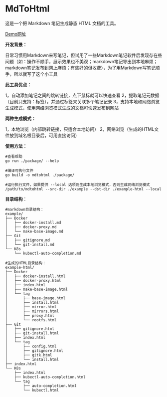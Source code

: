 # MdToHtml

这是一个把 Markdown 笔记生成静态 HTML 文档的工具。

[Demo网址](http://111.231.134.102/index.html)

**开发背景：**

日常习惯用Markdown来写笔记，但试用了一些Markdown笔记软件后发现存在些问题（如：操作不顺手，展示效果也不美观；markdown笔记导出到本地麻烦；markdown笔记发布到网上麻烦；有些好的但收费），为了用Markdown写笔记顺手，所以就写了这个小工具

**此工具优点：**

1，自动添加笔记之间的跳转链接，点下鼠标就可以快速查看
2，提取笔记元数据（目前只支持：标签），并通过标签来关联多个笔记记录
3，支持本地和网络浏览生成模式，使用网络浏览模式生成的文档可快速发布到网站

**两种生成模式：**

1，本地浏览（内部跳转链接，只适合本地访问）
2，网络浏览（生成的HTML文件放到域名根目录后，可用直接访问）

**使用方法：**

```
#查看帮助
go run ./package/ --help

#编译可执行文件
go build -o mdtohtml ./package/

#运行执行文件，如果提供 --local 选项则生成本地浏览模式，否则生成网络浏览模式
/path/to/mdtohtml --src-dir ./example --dst-dir ./example-html --local
```

**目录结构**：
```
#markdown目录结构：
example/
├── Docker
│   ├── docker-install.md
│   ├── docker-proxy.md
│   └── make-base-image.md
├── Git
│   ├── gitignore.md
│   └── git-install.md
└── K8s
    └── kubectl-auto-completion.md

#生成的HTML目录结构：
example-html/
├── Docker
│   ├── docker-install.html
│   ├── docker-proxy.html
│   ├── index.html
│   ├── make-base-image.html
│   └── tag
│       ├── base-image.html
│       ├── install.html
│       ├── mirror.html
│       ├── mirrors.html
│       ├── proxy.html
│       └── rootfs.html
├── Git
│   ├── gitignore.html
│   ├── git-install.html
│   ├── index.html
│   └── tag
│       ├── config.html
│       ├── gitignore.html
│       ├── gitk.html
│       └── install.html
├── index.html
└── K8s
    ├── index.html
    ├── kubectl-auto-completion.html
    └── tag
        ├── auto-completion.html
        └── kubectl.html
```
